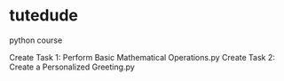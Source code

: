 # tutedude
python course

Create Task 1: Perform Basic Mathematical Operations.py
Create Task 2: Create a Personalized Greeting.py
